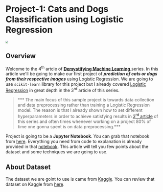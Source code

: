 # Project-1: Cats and Dogs Classification using Logistic Regression

<img src="/Users/swayam/Desktop/demystifying_machine_learning/project-1/images/head.jpg" style="zoom:50%;" />

## Overview

Welcome to the 4<sup>th</sup> artcle of [**Demystifying Machine Learning** ]() series. In this article we'll be going to make our first project of ***prediction of cats or dogs from their respective images*** using Logistic Regression. We are going to use `scikit-learn` library for this project but I already covered [Logistic Regression]() in great depth in the 3<sup>rd</sup> article of this series. 

>  *** The main focus of this sample project is towards data collection and data preprocessing rather than training a Logistic Regression model. The reason is that I already shown how to set different hyperparameters in order to achieve satisfying results in [3<sup>rd</sup> article]() of this series and often times whenever working on a project 80% of time one gonna spent is on data preprocessing.***



Project is going to be a **Jupyter Notebook**. You can grab that notebook from [here](). Everything you need from code to explanation is already provided in that [notebook](). This article will tell you few points about the dataset and some techniques we are going to use.

## About Dataset

The dataset we are goint to use is came from [Kaggle](). You can review that dataset on Kaggle from [here](). 
